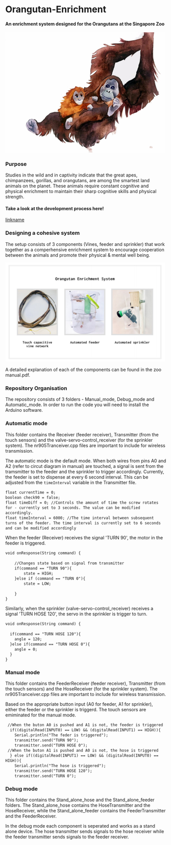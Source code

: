 # Orangutan-Enrichment

#### An enrichment system designed for the Orangutans at the Singapore Zoo

<img src="https://github.com/sadhikabilla/Orangutan-Enrichment/blob/master/orang.jpg" width=500>

### Purpose
Studies in the wild and in captivity indicate that the great apes, chimpanzees, gorillas, and orangutans, are among the smartest land animals on the planet. These animals require constant cognitive and physical enrichment to maintain their sharp cognitive skills and physical strength. 

#### Take a look at the development process here! 

[linkname](https://youtu.be/oGEmEEOKdpw)

### Designing a cohesive system
The setup consists of 3 components (Vines, feeder and sprinkler) that work together as a comperhensive enrichment system to encourage cooperation between the animals and promote their physical & mental well being.


<img src= "https://github.com/sadhikabilla/Orangutan-Enrichment/blob/master/components.png" width=500>

A detailed explanation of each of the components can be found in the zoo manual.pdf.  

### Repository Organisation

The repository consists of 3 folders - Manual_mode, Debug_mode and Automatic_mode. In order to run the code you will need to install the Arduino software. 

### Automatic mode
This folder contains the Receiver (feeder receiver), Transmitter (from the touch sensors) and the valve-servo-control_receiver (for the sprinkler system). The nr905Tranceiver.cpp files are important to include for wireless transmission.  

The automatic mode is the default mode. When both wires from pins A0 and A2 (refer to circut diagram in manual) are touched, a signal is sent from the tramsmitter to the feeder and the sprinkler to trigger accordingly. Currently, the feeder is set to dispense at every 6 second interval. This can be adjusted from the ```timeInterval``` variable in the Transmitter file. 
```
float currentTime = 0;
boolean check90 = false;
float timeDiff = 0; //Controls the amount of time the screw rotates for - currently set to 3 seconds. The value can be modified accordingly. 
float timeInterval = 6000; //The time interval between subsequent turns of the feeder. The time interval is currently set to 6 seconds and can be modified accordingly
```

When the feeder (Receiver) receives the signal 'TURN 90', the motor in the feeder is triggered. 
```
void onResponse(String command) {

    //Changes state based on signal from transmitter 
    if(command == "TURN 90"){
        state = HIGH;
    }else if (command == "TURN 0"){
        state = LOW;

    }
}
```

Similarly, when the sprinkler (valve-servo-control_receiver) receives a signal 'TURN HOSE 120', the servo in the sprinkler is trigger to turn. 
```
void onResponse(String command) {

  if(command == "TURN HOSE 120"){
    angle = 120;
  }else if(command == "TURN HOSE 0"){
    angle = 0;
  }
}
```
### Manual mode
This folder contains the FeederReceiver (feeder receiver), Transmitter (from the touch sensors) and the HoseReceiver (for the sprinkler system). The nr905Tranceiver.cpp files are important to include for wireless transmission.  

Based on the appropriate button input (A0 for feeder, A1 for sprinkler), either the feeder or the sprinkler is triggerd. The touch sensors are emiminated for the manual mode. 
```
 //When the buton A0 is pushed and A1 is not, the feeder is triggered
  if((digitalRead(INPUT0) == LOW) && (digitalRead(INPUT1) == HIGH)){
    Serial.println("The feder is triggered");
    transmitter.send("TURN 90");  
    transmitter.send("TURN HOSE 0");
 //When the buton A1 is pushed and A0 is not, the hose is triggered    
  } else if((digitalRead(INPUT1) == LOW) && (digitalRead(INPUT0) == HIGH)){
    Serial.println("The hose is triggered");
    transmitter.send("TURN HOSE 120");
    transmitter.send("TURN 0");
```
### Debug mode
This folder contains the Stand_alone_hose and the Stand_alone_feeder folders. The Stand_alone_hose contains the HoseTransmitter and the HoseReceiver, while the Stand_alone_feeder contains the FeederTransmitter and the FeederReceiver. 

In the debug mode each component is seperated and works as a stand alone device. The hose transmitter sends signals to the hose receiver while the feeder transmitter sends signals to the feeder receiver.  
